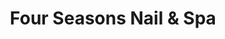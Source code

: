 ---
title: "Four Seasons Nail & Spa"
url: /spartanburg/four-seasons-nail-und-spa/
shop: Kosmetik
---
